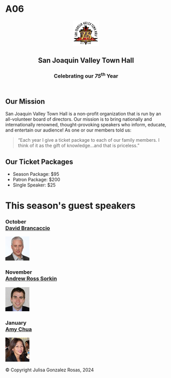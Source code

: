 # A06
<!DOCTYPE html>
<html lang="en">

<head>
	<meta charset="utf-8">
	<title>San Joaquin Valley Town Hall</title>
	<link rel="shortcut icon" href="images/favicon.ico">
	<link rel="stylesheet" href="styles/c4_main.css">
</head>

<body>
<header>
	<img src="images/town_hall_logo.gif" alt="Town Hall logo" height="80">
	<h2>San Joaquin Valley Town Hall</h2>
	<h3>Celebrating our <em class ="shadow">75</em><sup>th</sup> Year</h3>
</header>
<main>
	<h2>Our Mission</h2>
	<p>San Joaquin Valley Town Hall is a non-profit organization that is run by an 
		all-volunteer board of directors. Our mission is to bring nationally and 
		internationally renowned, thought-provoking speakers who inform, educate, 
		and entertain our audience! As one or our members told us:</p>
	<blockquote>&ldquo;Each year I give a ticket package to each of our family members. 
		I think of it as the gift of knowledge...and that is priceless.&rdquo;</blockquote>

<h2>Our Ticket Packages</h2>
		<ul>
			<li>Season Package: $95</li>
			<li>Patron Package: $200</li>
			<li>Single Speaker: $25</li>
		</ul>

<h1>This season's guest speakers</h1>
<h3>October<br><a href="speakers/brancaccio.html">David Brancaccio</a></h3>
		<img src="images/brancaccio75.jpg" alt="David Brancaccio photo">
<h3>November<br><a href="speakers/sorkin.html">Andrew Ross Sorkin</a></h3>
		<img src="images/sorkin75.jpg" alt="Andrew Ross Sorkin photo">
<h3>January<br><a href="speakers/chua.html">Amy Chua</a></h3>
		<img src="images/chua75.jpg" alt="Amy Chua photo">
</main>
<footer>
		<p>&copy; Copyright Julisa Gonzalez Rosas, 2024</p>
</footer>
</body>
</html>
